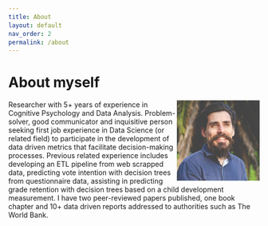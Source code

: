 ```yaml
---
title: About
layout: default
nav_order: 2
permalink: /about
---
```

# About myself

<img align="right" width="33%" src="/images/githubpic.jpg">

Researcher with 5+ years of experience in Cognitive Psychology and Data Analysis. Problem-solver, good communicator and inquisitive person seeking first job experience in Data Science (or related field) to participate in the development of data driven metrics that facilitate decision-making processes. Previous related experience includes developing an ETL pipeline from web scrapped data, predicting vote intention with decision trees from questionnaire data, assisting in predicting grade retention with decision trees based on a child development measurement. I have two peer-reviewed papers published, one book chapter and 10+ data driven reports addressed to authorities such as The World Bank.
